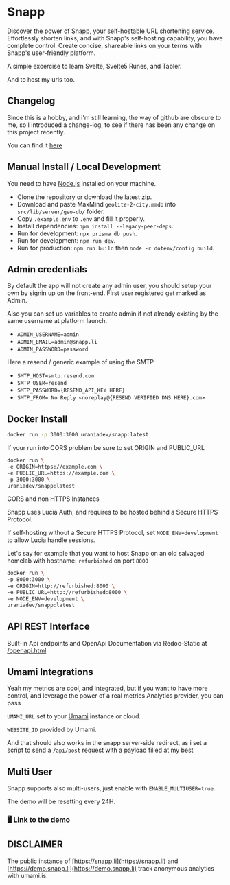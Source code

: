 # Snapp

Discover the power of Snapp, your self-hostable URL shortening service. Effortlessly shorten links, and with Snapp's self-hosting capability, you have complete control. Create concise, shareable links on your terms with Snapp's user-friendly platform.

A simple excercise to learn Svelte, Svelte5 Runes, and Tabler.

And to host my urls too.

## Changelog

Since this is a hobby, and i'm still learning, the way of github are obscure to me, so I introduced a change-log,
to see if there has been any change on this project recently.

You can find it [here](https://github.com/urania-dev/snapp/blob/main/CHANGELOG.md)

## Manual Install / Local Development

You need to have [Node.js](https://nodejs.org) installed on your machine.

- Clone the repository or download the latest zip.
- Download and paste MaxMind `geolite-2-city.mmdb` into `src/lib/server/geo-db/` folder.
- Copy `.example.env` to `.env` and fill it properly.
- Install dependencies: `npm install --legacy-peer-deps`.
- Run for development: `npx prisma db push`.
- Run for development: `npm run dev`.
- Run for production: `npm run build` then `node -r dotenv/config build`.

## Admin credentials

By default the app will not create any admin user, you should setup your own by signin up on the front-end.
First user registered get marked as Admin.

Also you can set up variables to create admin if not already existing by the same username at platform launch.

- `ADMIN_USERNAME=admin`
- `ADMIN_EMAIL=admin@snapp.li`
- `ADMIN_PASSWORD=password`

Here a resend / generic example of using the SMTP 

- `SMTP_HOST=smtp.resend.com`
- `SMTP_USER=resend`
- `SMTP_PASSWORD={RESEND_API_KEY HERE}`
- `SMTP_FROM= No Reply <noreplay@{RESEND VERIFIED DNS HERE}.com>`

## Docker Install

```bash
docker run -p 3000:3000 uraniadev/snapp:latest
```

If your run into CORS problem be sure to set ORIGIN and PUBLIC_URL

```bash
docker run \
-e ORIGIN=https://example.com \
-e PUBLIC_URL=https://example.com \
-p 3000:3000 \
uraniadev/snapp:latest
```

CORS and non HTTPS Instances

Snapp uses Lucia Auth, and requires to be hosted behind a Secure HTTPS Protocol.

If self-hosting without a Secure HTTPS Protocol, set `NODE_ENV=development` to allow Lucia handle sessions.

Let's say for example that you want to host Snapp on an old salvaged homelab with hostname: `refurbished` on port `8000`

```bash
docker run \
-p 8000:3000 \
-e ORIGIN=http://refurbished:8000 \
-e PUBLIC_URL=http://refurbished:8000 \
-e NODE_ENV=development \
uraniadev/snapp:latest
```

## API REST Interface

Built-in Api endpoints and OpenApi Documentation via Redoc-Static at [/openapi.html](http://snapp.li/openapi.html)

## Umami Integrations

Yeah my metrics are cool, and integrated, but if you want to have more control, and leverage the power of a real metrics Analytics provider, you can pass

`UMAMI_URL` set to your [Umami](https://umami.js) instance or cloud.

`WEBSITE_ID` provided by Umami.

And that should also works in the snapp server-side redirect, as i set a script to send a `/api/post` request with a payload filled at my best

## Multi User

Snapp supports also multi-users, just enable with `ENABLE_MULTIUSER=true`.

The demo will be resetting every 24H.

### 🖥️ [Link to the demo](https://demo.snapp.li)

## DISCLAIMER

The public instance of [https://snapp.li](https://snapp.li) and [https://demo.snapp.li](https://demo.snapp.li) track anonymous analytics with umami.is.
